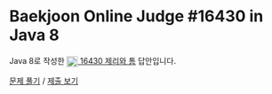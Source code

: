# Baekjoon Online Judge #16430 in Java 8
Java 8로 작성한 [<img src="https://static.solved.ac/tier_small/1.svg" height="20" align="center">
16430 제리와 톰](https://www.acmicpc.net/problem/16430) 답안입니다.

[문제 풀기](https://www.acmicpc.net/problem/16430) /
[제출 보기](https://www.acmicpc.net/source/87108471)
